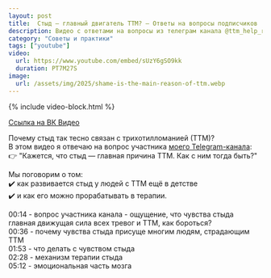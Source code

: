 ```yaml
---
layout: post
title:  Стыд — главный двигатель ТТМ? – Ответы на вопросы подписчиков
description: Видео с ответами на вопросы из телеграм канала @ttm_help_ru про стыд, как причина трихотилломании
category: "Советы и практики"
tags: ["youtube"]
video:
  url: https://www.youtube.com/embed/sUzY6gSO9kk
  duration: PT7M27S
image:
  url: /assets/img/2025/shame-is-the-main-reason-of-ttm.webp
---
```


{% include video-block.html %}

<a href="https://vkvideo.ru/video-211245681_456239069" rel="nofollow">Ссылка на ВК Видео</a>

Почему стыд так тесно связан с трихотилломанией (ТТМ)?   
В этом видео я отвечаю на вопрос участника <a href="https://t.me/ttm_help_ru" rel="nofollow">моего Telegram-канала</a>:  
👉 "Кажется, что стыд — главная причина ТТМ. Как с ним тогда быть?"  

Мы поговорим о том:  
✔️ как развивается стыд у людей с ТТМ ещё в детстве  
✔️ и как его можно прорабатывать в терапии.  

00:14 - вопрос участника канала - ощущение, что чувства стыда главная движущая сила всех тревог и ТТМ, как бороться?  
00:36 - почему чувства стыда присуще многим людям, страдающим ТТМ  
01:53 - что делать с чувством стыда  
02:28 - механизм терапии стыда  
05:12 - эмоциональная часть мозга